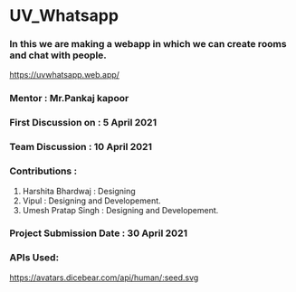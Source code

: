 # UV_Whatsapp
### In this we are making a webapp in which we can create rooms and chat with people.
https://uvwhatsapp.web.app/

### Mentor : Mr.Pankaj kapoor

### First Discussion on : 5 April 2021

### Team Discussion : 10 April 2021

### Contributions :

1. Harshita Bhardwaj : Designing
2. Vipul : Designing and Developement.
3. Umesh Pratap Singh : Designing and Developement.

### Project Submission Date : 30 April 2021


### APIs Used:
https://avatars.dicebear.com/api/human/:seed.svg
